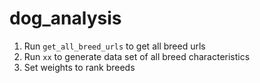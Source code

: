 # dog_analysis

1. Run `get_all_breed_urls` to get all breed urls
2. Run `xx` to generate data set of all breed characteristics
3. Set weights to rank breeds
